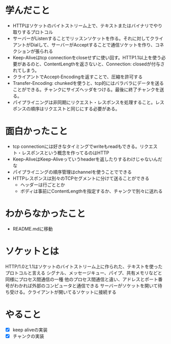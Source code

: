 # 学んだこと
- HTTPはソケットのバイトストリーム上で、テキストまたはバイナリでやり取りするプロトコル
- サーバーがListenすることでリッスンソケットを作る。それに対してクライアントがDialして、サーバーがAcceptすることで通信ソケットを作り、コネクションが張られる
- Keep-Aliveはtcp connectionをcloseせずに使い回す。HTTP1.1以上を使う必要があるのと、ContentLengthを返さないと、Connection: closedが付与されてしまう。
- クライアントでAccept-Encodingを返すことで、圧縮を許可する
- Transfer-Encoding: chunkedを使うと、tcp的にはバラバラにデータを送ることができる。チャンクにサイズヘッダをつける。最後に終了チャンクを送る。
- パイプライニングは非同期にリクエスト・レスポンスを処理すること。レスポンスの順序はリクエストと同じにする必要がある。


# 面白かったこと
- tcp connectionには好きなタイミングでwriteもreadもできる。リクエスト・レスポンスという概念を作ってるのはHTTP
- Keep-AliveはKeep-Aliveっていうheaderを返したりするわけじゃないんだな
- パイプライニングの順序管理はchannelを使うことでできる
- HTTPレスポンスは別々のTCPセグメントに分けて送ることができる
  - ヘッダーは行ごととか
  - ボディは事前にContentLengthを指定するか、チャンクで別々に送れる

# わからなかったこと
- README.mdに移動

# ソケットとは
HTTP/1.0と1.1はソケットのバイトストリーム上に作られた、テキストを使ったプロトコルと言える
シグナル、メッセージキュー、パイプ、共有メモリなどと同様にプロセス間通信の一種
他のプロセス間通信と違い、アドレスとポート番号がわかれば外部のコンピュータと通信できる
サーバーがソケットを開いて待ち受ける。クライアントが開いてるソケットに接続する

# やること
- [x] keep aliveの実装
- [x] チャンクの実装